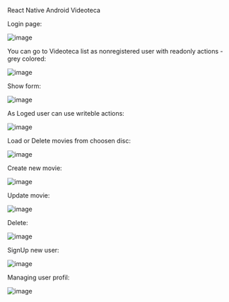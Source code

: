 React Native Android Videoteca

Login page:

![image](https://github.com/damko81/videotekaReactNative/assets/162964541/094afb86-ef5b-46c9-857f-54879b4eb8db)

You can go to Videoteca list as nonregistered user with readonly actions - grey colored:

![image](https://github.com/damko81/videotekaReactNative/assets/162964541/3da2a1dd-4e04-46a8-9f1c-e5e25a9dcec5)

Show form:

![image](https://github.com/damko81/videotekaReactNative/assets/162964541/b7821cd5-93b2-4b94-a198-f93941b7b3a5)

As Loged user can use writeble actions:

![image](https://github.com/damko81/videotekaReactNative/assets/162964541/66fd0fbb-a52a-4205-865e-8502b6db3523)

Load or Delete movies from choosen disc:

![image](https://github.com/damko81/videotekaReactNative/assets/162964541/e226b0db-01c8-41cc-b780-6dd1d867e32a)

Create new movie:

![image](https://github.com/damko81/videotekaReactNative/assets/162964541/40212cf2-8c9c-4a95-95dc-4f4e7b7b5665)


Update movie:

![image](https://github.com/damko81/videotekaReactNative/assets/162964541/60cc6307-7e75-4e60-bb54-88082972af2c)


Delete:

![image](https://github.com/damko81/videotekaReactNative/assets/162964541/43b343e1-c765-4840-ad74-2d3aebe43a32)

SignUp new user:

![image](https://github.com/damko81/videotekaReactNative/assets/162964541/8376ba17-0d83-4c85-a0f9-f4d329b597fd)

Managing user profil:

![image](https://github.com/damko81/videotekaReactNative/assets/162964541/ce0325ae-e411-461a-9b45-dcc849fa8dc0)






